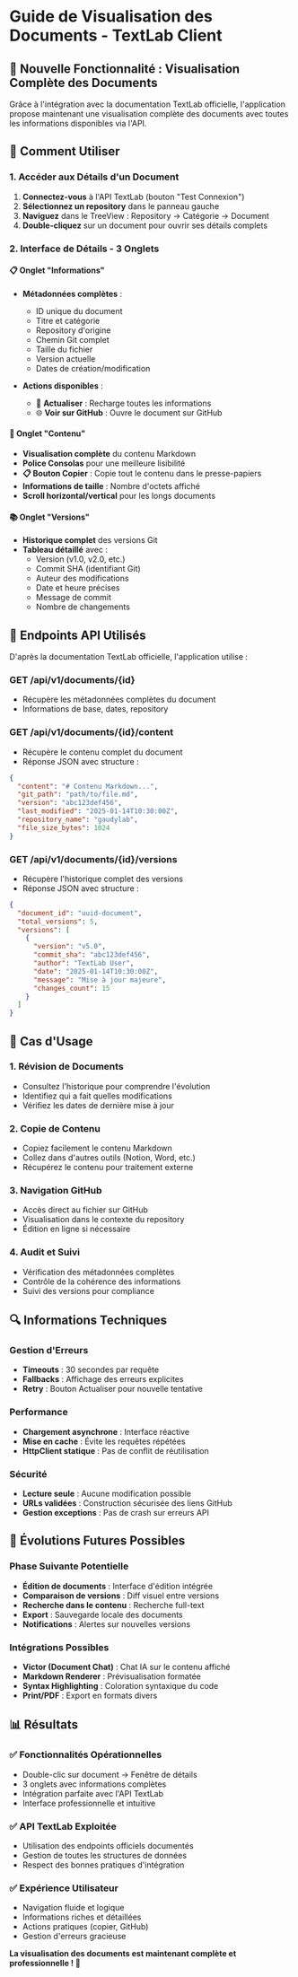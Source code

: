 # Guide de Visualisation des Documents - TextLab Client

## 🎯 Nouvelle Fonctionnalité : Visualisation Complète des Documents

Grâce à l'intégration avec la documentation TextLab officielle, l'application propose maintenant une visualisation complète des documents avec toutes les informations disponibles via l'API.

## 🚀 Comment Utiliser

### 1. **Accéder aux Détails d'un Document**

1. **Connectez-vous** à l'API TextLab (bouton "Test Connexion")
2. **Sélectionnez un repository** dans le panneau gauche
3. **Naviguez** dans le TreeView : Repository → Catégorie → Document
4. **Double-cliquez** sur un document pour ouvrir ses détails complets

### 2. **Interface de Détails - 3 Onglets**

#### 📋 **Onglet "Informations"**
- **Métadonnées complètes** :
  - ID unique du document
  - Titre et catégorie
  - Repository d'origine
  - Chemin Git complet
  - Taille du fichier
  - Version actuelle
  - Dates de création/modification

- **Actions disponibles** :
  - 🔄 **Actualiser** : Recharge toutes les informations
  - 🌐 **Voir sur GitHub** : Ouvre le document sur GitHub

#### 📄 **Onglet "Contenu"**
- **Visualisation complète** du contenu Markdown
- **Police Consolas** pour une meilleure lisibilité
- **📋 Bouton Copier** : Copie tout le contenu dans le presse-papiers
- **Informations de taille** : Nombre d'octets affiché
- **Scroll horizontal/vertical** pour les longs documents

#### 📚 **Onglet "Versions"**
- **Historique complet** des versions Git
- **Tableau détaillé** avec :
  - Version (v1.0, v2.0, etc.)
  - Commit SHA (identifiant Git)
  - Auteur des modifications
  - Date et heure précises
  - Message de commit
  - Nombre de changements

## 🔧 Endpoints API Utilisés

D'après la documentation TextLab officielle, l'application utilise :

### **GET /api/v1/documents/{id}**
- Récupère les métadonnées complètes du document
- Informations de base, dates, repository

### **GET /api/v1/documents/{id}/content**
- Récupère le contenu complet du document
- Réponse JSON avec structure :
```json
{
  "content": "# Contenu Markdown...",
  "git_path": "path/to/file.md", 
  "version": "abc123def456",
  "last_modified": "2025-01-14T10:30:00Z",
  "repository_name": "gaudylab",
  "file_size_bytes": 1024
}
```

### **GET /api/v1/documents/{id}/versions**
- Récupère l'historique complet des versions
- Réponse JSON avec structure :
```json
{
  "document_id": "uuid-document",
  "total_versions": 5,
  "versions": [
    {
      "version": "v5.0",
      "commit_sha": "abc123def456", 
      "author": "TextLab User",
      "date": "2025-01-14T10:30:00Z",
      "message": "Mise à jour majeure",
      "changes_count": 15
    }
  ]
}
```

## 🎯 Cas d'Usage

### **1. Révision de Documents**
- Consultez l'historique pour comprendre l'évolution
- Identifiez qui a fait quelles modifications
- Vérifiez les dates de dernière mise à jour

### **2. Copie de Contenu**
- Copiez facilement le contenu Markdown
- Collez dans d'autres outils (Notion, Word, etc.)
- Récupérez le contenu pour traitement externe

### **3. Navigation GitHub**
- Accès direct au fichier sur GitHub
- Visualisation dans le contexte du repository
- Édition en ligne si nécessaire

### **4. Audit et Suivi**
- Vérification des métadonnées complètes
- Contrôle de la cohérence des informations
- Suivi des versions pour compliance

## 🔍 Informations Techniques

### **Gestion d'Erreurs**
- **Timeouts** : 30 secondes par requête
- **Fallbacks** : Affichage des erreurs explicites
- **Retry** : Bouton Actualiser pour nouvelle tentative

### **Performance**
- **Chargement asynchrone** : Interface réactive
- **Mise en cache** : Évite les requêtes répétées
- **HttpClient statique** : Pas de conflit de réutilisation

### **Sécurité**
- **Lecture seule** : Aucune modification possible
- **URLs validées** : Construction sécurisée des liens GitHub
- **Gestion exceptions** : Pas de crash sur erreurs API

## 🚀 Évolutions Futures Possibles

### **Phase Suivante Potentielle**
- **Édition de documents** : Interface d'édition intégrée
- **Comparaison de versions** : Diff visuel entre versions
- **Recherche dans le contenu** : Recherche full-text
- **Export** : Sauvegarde locale des documents
- **Notifications** : Alertes sur nouvelles versions

### **Intégrations Possibles**
- **Victor (Document Chat)** : Chat IA sur le contenu affiché
- **Markdown Renderer** : Prévisualisation formatée
- **Syntax Highlighting** : Coloration syntaxique du code
- **Print/PDF** : Export en formats divers

## 📊 Résultats

### ✅ **Fonctionnalités Opérationnelles**
- Double-clic sur document → Fenêtre de détails
- 3 onglets avec informations complètes
- Intégration parfaite avec l'API TextLab
- Interface professionnelle et intuitive

### ✅ **API TextLab Exploitée**
- Utilisation des endpoints officiels documentés
- Gestion de toutes les structures de données
- Respect des bonnes pratiques d'intégration

### ✅ **Expérience Utilisateur**
- Navigation fluide et logique
- Informations riches et détaillées
- Actions pratiques (copier, GitHub)
- Gestion d'erreurs gracieuse

**La visualisation des documents est maintenant complète et professionnelle ! 🎉** 